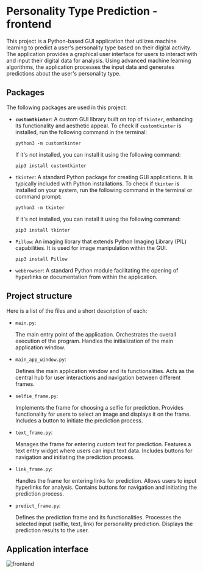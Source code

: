 # Personality Type Prediction - frontend

This project is a Python-based GUI application that utilizes machine learning to predict a user's personality type based on their digital activity. The application provides a graphical user interface for users to interact with and input their digital data for analysis. Using advanced machine learning algorithms, the application processes the input data and generates predictions about the user's personality type.

## Packages

The following packages are used in this project:

- **`customtkinter`**: A custom GUI library built on top of `tkinter`, enhancing its functionality and aesthetic appeal. To check if `customtkinter` is installed, run the following command in the terminal:
  ```shell
  python3 -m customtkinter
  ```
    If it's not installed, you can install it using the following command:
  ```shell
  pip3 install customtkinter
  ```
   
- `tkinter`: A standard Python package for creating GUI applications. It is typically included with Python installations. To check if `tkinter` is installed on your system, run the following command in the terminal or command prompt:
    ```shell
    python3 -m tkinter
    ```
    If it's not installed, you can install it using the following command:
    ```shell
    pip3 install tkinter
    ```
- `Pillow`: An imaging library that extends Python Imaging Library (PIL) capabilities. It is used for image manipulation within the GUI.
    ```shell
    pip3 install Pillow
    ```
- `webbrowser`: A standard Python module facilitating the opening of hyperlinks or documentation from within the application.

## Project structure

Here is a list of the files and a short description of each:

- `main.py`:
  
  The main entry point of the application.
  Orchestrates the overall execution of the program.
  Handles the initialization of the main application window.
  
- `main_app_window.py`:

  Defines the main application window and its functionalities.
  Acts as the central hub for user interactions and navigation between different frames.
  
- `selfie_frame.py`:
  
  Implements the frame for choosing a selfie for prediction.
  Provides functionality for users to select an image and displays it on the frame.
  Includes a button to initiate the prediction process.

- `text_frame.py`:
  
  Manages the frame for entering custom text for prediction.
  Features a text entry widget where users can input text data.
  Includes buttons for navigation and initiating the prediction process.

- `link_frame.py`:
  
  Handles the frame for entering links for prediction.
  Allows users to input hyperlinks for analysis.
  Contains buttons for navigation and initiating the prediction process.

- `predict_frame.py`:
  
  Defines the prediction frame and its functionalities.
  Processes the selected input (selfie, text, link) for personality prediction.
  Displays the prediction results to the user.


## Application interface

![frontend](https://github.com/michalbaldyga/personality-type-prediction-ops/assets/105732925/6dc471c2-3b85-4c51-904a-7535e953248a)
